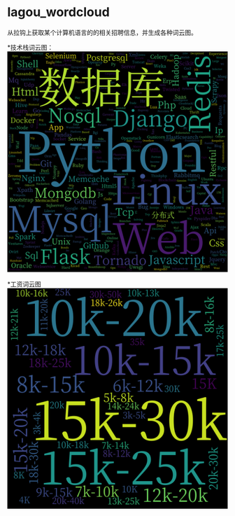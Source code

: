 # lagou_wordcloud
从拉钩上获取某个计算机语言的的相关招聘信息，并生成各种词云图。

*技术栈词云图：
![](img_wordcloud/python_skill_wordcloud.png)

*工资词云图
![](img_wordcloud/python_salary_wordcloud.png)